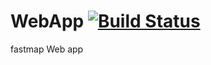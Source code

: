 # WebApp [![Build Status](https://travis-ci.com/FastmapSDK/WebApp.svg?token=hx77QVu3oSQGJfRysLJ1&branch=master)](https://travis-ci.org/angular/angular.js)
fastmap Web app
